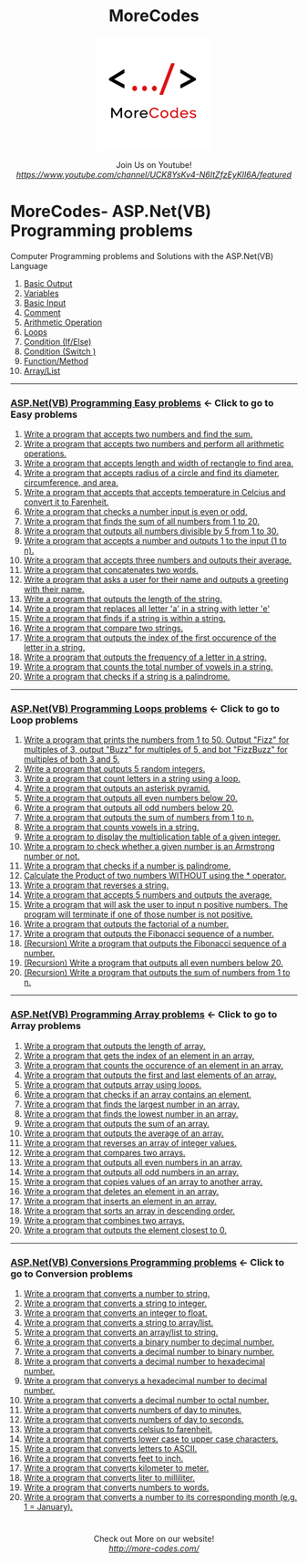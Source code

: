 <h1 align="center">MoreCodes</h1>
<p align="center"> 
  <img src="/morecodescir.png"/>
</p>

<p align="center">
Join Us on Youtube! <br/>
<i><u>https://www.youtube.com/channel/UCK8YsKv4-N6ItZfzEyKlI6A/featured</u></i>
</p>

#

# MoreCodes- ASP.Net(VB) Programming problems
Computer Programming problems and Solutions with the ASP.Net(VB) Language

1. <a href="https://github.com/ArjunAranetaCodes/MoreCodes-ASPVB/blob/master/Basics1.vb" target="_blank">Basic Output</a>
2. <a href="https://github.com/ArjunAranetaCodes/MoreCodes-ASPVB/blob/master/Basics2.vb" target="_blank">Variables</a>
3. <a href="https://github.com/ArjunAranetaCodes/MoreCodes-ASPVB/blob/master/Basics3.vb" target="_blank">Basic Input</a>
4. <a href="https://github.com/ArjunAranetaCodes/MoreCodes-ASPVB/blob/master/Basics4.vb" target="_blank">Comment</a>
5. <a href="https://github.com/ArjunAranetaCodes/MoreCodes-ASPVB/blob/master/Basics5.vb" target="_blank">Arithmetic Operation</a>
6. <a href="https://github.com/ArjunAranetaCodes/MoreCodes-ASPVB/blob/master/Basics6.vb" target="_blank">Loops</a>
7. <a href="https://github.com/ArjunAranetaCodes/MoreCodes-ASPVB/blob/master/Basics7.vb" target="_blank">Condition (If/Else)</a>
8. <a href="https://github.com/ArjunAranetaCodes/MoreCodes-ASPVB/blob/master/Basics8.vb" target="_blank">Condition (Switch )</a>
9. <a href="https://github.com/ArjunAranetaCodes/MoreCodes-ASPVB/blob/master/Basics9.vb" target="_blank">Function/Method</a>
10. <a href="https://github.com/ArjunAranetaCodes/MoreCodes-ASPVB/blob/master/Basics10.vb" target="_blank">Array/List</a>

- - - -
### [ASP.Net(VB) Programming Easy problems](Easy%20Problems/) <- Click to go to Easy problems

1. <a href="https://github.com/ArjunAranetaCodes/MoreCodes-ASPVB/blob/master/Easy%20Problems/Problem1.vb" target="_blank">Write a program that accepts two numbers and find the sum.</a>
2. <a href="https://github.com/ArjunAranetaCodes/MoreCodes-ASPVB/blob/master/Easy%20Problems/Problem2.vb" target="_blank">Write a program that accepts two numbers and perform all arithmetic operations.</a>
3. <a href="https://github.com/ArjunAranetaCodes/MoreCodes-ASPVB/blob/master/Easy%20Problems/Problem3.vb" target="_blank">Write a program that accepts length and width of rectangle to find area.</a>
4. <a href="https://github.com/ArjunAranetaCodes/MoreCodes-ASPVB/blob/master/Easy%20Problems/Problem4.vb" target="_blank">Write a program that accepts radius of a circle and find its diameter, circumference, and area.</a>
5. <a href="https://github.com/ArjunAranetaCodes/MoreCodes-ASPVB/blob/master/Easy%20Problems/Problem5.vb" target="_blank">Write a program that accepts that accepts temperature in Celcius and convert it to Farenheit.</a>
6. <a href="https://github.com/ArjunAranetaCodes/MoreCodes-ASPVB/blob/master/Easy%20Problems/Problem6.vb" target="_blank">Write a program that checks a number input is even or odd.</a>
7. <a href="https://github.com/ArjunAranetaCodes/MoreCodes-ASPVB/blob/master/Easy%20Problems/Problem7.vb" target="_blank">Write a program that finds the sum of all numbers from 1 to 20.</a>
8. <a href="https://github.com/ArjunAranetaCodes/MoreCodes-ASPVB/blob/master/Easy%20Problems/Problem8.vb" target="_blank">Write a program that outputs all numbers divisible by 5 from 1 to 30.</a>
9. <a href="https://github.com/ArjunAranetaCodes/MoreCodes-ASPVB/blob/master/Easy%20Problems/Problem9.vb" target="_blank">Write a program that accepts a number and outputs 1 to the input (1 to n).</a>
10. <a href="https://github.com/ArjunAranetaCodes/MoreCodes-ASPVB/blob/master/Easy%20Problems/Problem10.vb" target="_blank">Write a program that accepts three numbers and outputs their average.</a>
11. <a href="https://github.com/ArjunAranetaCodes/MoreCodes-ASPVB/blob/master/Easy%20Problems/Problem11.vb" target="_blank">Write a program that concatenates two words.</a>
12. <a href="https://github.com/ArjunAranetaCodes/MoreCodes-ASPVB/blob/master/Easy%20Problems/Problem12.vb" target="_blank">Write a program that asks a user for their name and outputs a greeting with their name.</a>
13. <a href="https://github.com/ArjunAranetaCodes/MoreCodes-ASPVB/blob/master/Easy%20Problems/Problem13.vb" target="_blank">Write a program that outputs the length of the string.</a>
14. <a href="https://github.com/ArjunAranetaCodes/MoreCodes-ASPVB/blob/master/Easy%20Problems/Problem14.vb" target="_blank">Write a program that replaces all letter 'a' in a string with letter 'e'</a>
15. <a href="https://github.com/ArjunAranetaCodes/MoreCodes-ASPVB/blob/master/Easy%20Problems/Problem15.vb" target="_blank">Write a program that finds if a string is within a string.</a>
16. <a href="https://github.com/ArjunAranetaCodes/MoreCodes-ASPVB/blob/master/Easy%20Problems/Problem16.vb" target="_blank">Write a program that compare two strings.</a>
17. <a href="https://github.com/ArjunAranetaCodes/MoreCodes-ASPVB/blob/master/Easy%20Problems/Problem17.vb" target="_blank">Write a program that outputs the index of the first occurence of the letter in a string.</a>
18. <a href="https://github.com/ArjunAranetaCodes/MoreCodes-ASPVB/blob/master/Easy%20Problems/Problem18.vb" target="_blank">Write a program that outputs the frequency of a letter in a string.</a>
19. <a href="https://github.com/ArjunAranetaCodes/MoreCodes-ASPVB/blob/master/Easy%20Problems/Problem19.vb" target="_blank">Write a program that counts the total number of vowels in a string.</a>
20. <a href="https://github.com/ArjunAranetaCodes/MoreCodes-ASPVB/blob/master/Easy%20Problems/Problem20.vb" target="_blank">Write a program that checks if a string is a palindrome.</a>

- - - -
### [ASP.Net(VB) Programming Loops problems](Loops/) <- Click to go to Loop problems

1. <a href="https://github.com/ArjunAranetaCodes/MoreCodes-ASPVB/blob/master/Loops/Problem1.vb" target="_blank">Write a program that prints the numbers from 1 to 50. Output "Fizz" for multiples of 3, output "Buzz" for multiples of 5, and bot "FizzBuzz" for multiples of both 3 and 5.</a>
2. <a href="https://github.com/ArjunAranetaCodes/MoreCodes-ASPVB/blob/master/Loops/Problem2.vb" target="_blank">Write a program that outputs 5 random integers.</a>
3. <a href="https://github.com/ArjunAranetaCodes/MoreCodes-ASPVB/blob/master/Loops/Problem3.vb" target="_blank">Write a program that count letters in a string using a loop.</a>
4. <a href="https://github.com/ArjunAranetaCodes/MoreCodes-ASPVB/blob/master/Loops/Problem4.vb" target="_blank">Write a program that outputs an asterisk pyramid.</a>
5. <a href="https://github.com/ArjunAranetaCodes/MoreCodes-ASPVB/blob/master/Loops/Problem5.vb" target="_blank">Write a program that outputs all even numbers below 20.</a>
6. <a href="https://github.com/ArjunAranetaCodes/MoreCodes-ASPVB/blob/master/Loops/Problem6.vb" target="_blank">Write a program that outputs all odd numbers below 20.</a>
7. <a href="https://github.com/ArjunAranetaCodes/MoreCodes-ASPVB/blob/master/Loops/Problem7.vb" target="_blank">Write a program that outputs the sum of numbers from 1 to n.</a>
8. <a href="https://github.com/ArjunAranetaCodes/MoreCodes-ASPVB/blob/master/Loops/Problem8.vb" target="_blank">Write a program that counts vowels in a string.</a>
9. <a href="https://github.com/ArjunAranetaCodes/MoreCodes-ASPVB/blob/master/Loops/Problem9.vb" target="_blank">Write a program to display the multiplication table of a given integer.</a>
10. <a href="https://github.com/ArjunAranetaCodes/MoreCodes-ASPVB/blob/master/Loops/Problem10.vb" target="_blank">Write a program to check whether a given number is an Armstrong number or not.</a>
11. <a href="https://github.com/ArjunAranetaCodes/MoreCodes-ASPVB/blob/master/Loops/Problem11.vb" target="_blank">Write a program that checks if a number is palindrome.</a>
12. <a href="https://github.com/ArjunAranetaCodes/MoreCodes-ASPVB/blob/master/Loops/Problem12.vb" target="_blank">Calculate the Product of two numbers WITHOUT using the * operator.</a>
13. <a href="https://github.com/ArjunAranetaCodes/MoreCodes-ASPVB/blob/master/Loops/Problem13.vb" target="_blank">Write a program that reverses a string.</a>
14. <a href="https://github.com/ArjunAranetaCodes/MoreCodes-ASPVB/blob/master/Loops/Problem14.vb" target="_blank">Write a program that accepts 5 numbers and outputs the average.</a>
15. <a href="https://github.com/ArjunAranetaCodes/MoreCodes-ASPVB/blob/master/Loops/Problem15.vb" target="_blank">Write a program that will ask the user to input n positive numbers. The program will terminate if one of those number is not positive.</a>
16. <a href="https://github.com/ArjunAranetaCodes/MoreCodes-ASPVB/blob/master/Loops/Problem16.vb" target="_blank">Write a program that outputs the factorial of a number.</a>
17. <a href="https://github.com/ArjunAranetaCodes/MoreCodes-ASPVB/blob/master/Loops/Problem17.vb" target="_blank">Write a program that outputs the Fibonacci sequence of a number.</a>
18. <a href="https://github.com/ArjunAranetaCodes/MoreCodes-ASPVB/blob/master/Loops/Problem18.vb" target="_blank">(Recursion) Write a program that outputs the Fibonacci sequence of a number.</a>
19. <a href="https://github.com/ArjunAranetaCodes/MoreCodes-ASPVB/blob/master/Loops/Problem19.vb" target="_blank">(Recursion) Write a program that outputs all even numbers below 20.</a>
20. <a href="https://github.com/ArjunAranetaCodes/MoreCodes-ASPVB/blob/master/Loops/Problem20.vb" target="_blank">(Recursion) Write a program that outputs the sum of numbers from 1 to n.</a>

- - - -
### [ASP.Net(VB) Programming Array problems](Loops/) <- Click to go to Array problems

1. <a href="https://github.com/ArjunAranetaCodes/MoreCodes-ASPVB/blob/master/Arrays/problem1.vb" target="_blank">Write a program that outputs the length of array.</a>
2. <a href="https://github.com/ArjunAranetaCodes/MoreCodes-ASPVB/blob/master/Arrays/problem2.vb" target="_blank">Write a program that gets the index of an element in an array.</a>
3. <a href="https://github.com/ArjunAranetaCodes/MoreCodes-ASPVB/blob/master/Arrays/problem3.vb" target="_blank">Write a program that counts the occurence of an element in an array.</a>
4. <a href="https://github.com/ArjunAranetaCodes/MoreCodes-ASPVB/blob/master/Arrays/problem4.vb" target="_blank">Write a program that outputs the first and last elements of an array.</a>
5. <a href="https://github.com/ArjunAranetaCodes/MoreCodes-ASPVB/blob/master/Arrays/problem5.vb" target="_blank">Write a program that outputs array using loops.</a>
6. <a href="https://github.com/ArjunAranetaCodes/MoreCodes-ASPVB/blob/master/Arrays/problem6.vb" target="_blank">Write a program that checks if an array contains an element.</a>
7. <a href="https://github.com/ArjunAranetaCodes/MoreCodes-ASPVB/blob/master/Arrays/problem7.vb" target="_blank">Write a program that finds the largest number in an array.</a>
8. <a href="https://github.com/ArjunAranetaCodes/MoreCodes-ASPVB/blob/master/Arrays/problem8.vb" target="_blank">Write a program that finds the lowest number in an array.</a>
9. <a href="https://github.com/ArjunAranetaCodes/MoreCodes-ASPVB/blob/master/Arrays/problem9.vb" target="_blank">Write a program that outputs the sum of an array.</a>
10. <a href="https://github.com/ArjunAranetaCodes/MoreCodes-ASPVB/blob/master/Arrays/problem10.vb" target="_blank">Write a program that outputs the average of an array.</a>
11. <a href="https://github.com/ArjunAranetaCodes/MoreCodes-ASPVB/blob/master/Arrays/problem11.vb" target="_blank">Write a program that reverses an array of integer values.</a>
12. <a href="https://github.com/ArjunAranetaCodes/MoreCodes-ASPVB/blob/master/Arrays/problem12.vb" target="_blank">Write a program that compares two arrays.</a>
13. <a href="https://github.com/ArjunAranetaCodes/MoreCodes-ASPVB/blob/master/Arrays/problem13.vb" target="_blank">Write a program that outputs all even numbers in an array.</a>
14. <a href="https://github.com/ArjunAranetaCodes/MoreCodes-ASPVB/blob/master/Arrays/problem14.vb" target="_blank">Write a program that outputs all odd numbers in an array.</a>
15. <a href="https://github.com/ArjunAranetaCodes/MoreCodes-ASPVB/blob/master/Arrays/problem15.vb" target="_blank">Write a program that copies values of an array to another array.</a>
16. <a href="https://github.com/ArjunAranetaCodes/MoreCodes-ASPVB/blob/master/Arrays/problem16.vb" target="_blank">Write a program that deletes an element in an array.</a>
17. <a href="https://github.com/ArjunAranetaCodes/MoreCodes-ASPVB/blob/master/Arrays/problem17.vb" target="_blank">Write a program that inserts an element in an array.</a>
18. <a href="https://github.com/ArjunAranetaCodes/MoreCodes-ASPVB/blob/master/Arrays/problem18.vb" target="_blank">Write a program that sorts an array in descending order.</a>
19. <a href="https://github.com/ArjunAranetaCodes/MoreCodes-ASPVB/blob/master/Arrays/problem19.vb" target="_blank">Write a program that combines two arrays.</a>
20. <a href="https://github.com/ArjunAranetaCodes/MoreCodes-ASPVB/blob/master/Arrays/problem20.vb" target="_blank">Write a program that outputs the element closest to 0.</a>

- - - -
### [ASP.Net(VB) Conversions Programming problems](Conversions/) <- Click to go to Conversion problems

1. <a href="https://github.com/ArjunAranetaCodes/MoreCodes-ASPVB/blob/master/Conversions/problem1.vb" target="_blank">Write a program that converts a number to string.</a>
2. <a href="https://github.com/ArjunAranetaCodes/MoreCodes-ASPVB/blob/master/Conversions/problem2.vb" target="_blank">Write a program that converts a string to integer.</a>
3. <a href="https://github.com/ArjunAranetaCodes/MoreCodes-ASPVB/blob/master/Conversions/problem3.vb" target="_blank">Write a program that converts an integer to float.</a>
4. <a href="https://github.com/ArjunAranetaCodes/MoreCodes-ASPVB/blob/master/Conversions/problem4.vb" target="_blank">Write a program that converts a string to array/list.</a>
5. <a href="https://github.com/ArjunAranetaCodes/MoreCodes-ASPVB/blob/master/Conversions/problem5.vb" target="_blank">Write a program that converts an array/list to string.</a>
6. <a href="https://github.com/ArjunAranetaCodes/MoreCodes-ASPVB/blob/master/Conversions/problem6.vb" target="_blank">Write a program that converts a binary number to decimal number.</a>
7. <a href="https://github.com/ArjunAranetaCodes/MoreCodes-ASPVB/blob/master/Conversions/problem7.vb" target="_blank">Write a program that converts a decimal number to binary number.</a>
8. <a href="https://github.com/ArjunAranetaCodes/MoreCodes-ASPVB/blob/master/Conversions/problem8.vb" target="_blank">Write a program that converts a decimal number to hexadecimal number.</a>
9. <a href="https://github.com/ArjunAranetaCodes/MoreCodes-ASPVB/blob/master/Conversions/problem9.vb" target="_blank">Write a program that converys a hexadecimal number to decimal number.</a>
10. <a href="https://github.com/ArjunAranetaCodes/MoreCodes-ASPVB/blob/master/Conversions/problem10.vb" target="_blank">Write a program that converts a decimal number to octal number.</a>
11. <a href="https://github.com/ArjunAranetaCodes/MoreCodes-ASPVB/blob/master/Conversions/problem11.vb" target="_blank">Write a program that converts numbers of day to minutes.</a>
12. <a href="https://github.com/ArjunAranetaCodes/MoreCodes-ASPVB/blob/master/Conversions/problem12.vb" target="_blank">Write a program that converts numbers of day to seconds.</a>
13. <a href="https://github.com/ArjunAranetaCodes/MoreCodes-ASPVB/blob/master/Conversions/problem13.vb" target="_blank">Write a program that converts celsius to farenheit.</a>
14. <a href="https://github.com/ArjunAranetaCodes/MoreCodes-ASPVB/blob/master/Conversions/problem14.vb" target="_blank">Write a program that converts lower case to upper case characters.</a>
15. <a href="https://github.com/ArjunAranetaCodes/MoreCodes-ASPVB/blob/master/Conversions/problem15.vb" target="_blank">Write a program that converts letters to ASCII.</a>
16. <a href="https://github.com/ArjunAranetaCodes/MoreCodes-ASPVB/blob/master/Conversions/problem16.vb" target="_blank">Write a program that converts feet to inch.</a>
17. <a href="https://github.com/ArjunAranetaCodes/MoreCodes-ASPVB/blob/master/Conversions/problem17.vb" target="_blank">Write a program that converts kilometer to meter.</a>
18. <a href="https://github.com/ArjunAranetaCodes/MoreCodes-ASPVB/blob/master/Conversions/problem18.vb" target="_blank">Write a program that converts liter to milliliter.</a>
19. <a href="https://github.com/ArjunAranetaCodes/MoreCodes-ASPVB/blob/master/Conversions/problem19.vb" target="_blank">Write a program that converts numbers to words.</a>
20. <a href="https://github.com/ArjunAranetaCodes/MoreCodes-ASPVB/blob/master/Conversions/problem20.vb" target="_blank">Write a program that converts a number to its corresponding month (e.g. 1 = January).</a>

#

<p align="center">
Check out More on our website! <br/>
<i><u>http://more-codes.com/</u></i>
</p>